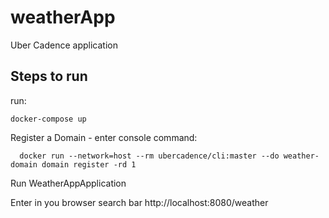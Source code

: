 # weatherApp
Uber Cadence application

## Steps to run
run:
```
docker-compose up
```
Register a Domain - enter console command:
```
  docker run --network=host --rm ubercadence/cli:master --do weather-domain domain register -rd 1
```
Run WeatherAppApplication

Enter in you browser search bar
http://localhost:8080/weather
